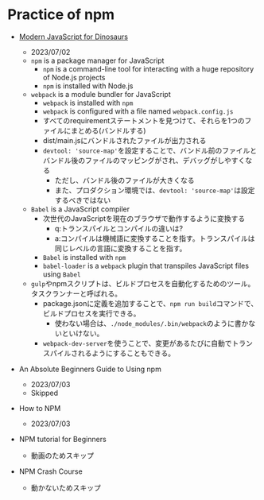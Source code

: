 # Practice of npm

* [Modern JavaScript for Dinosaurs](https://peterxjang.com/blog/modern-javascript-explained-for-dinosaurs.html)
  * 2023/07/02
  * `npm` is a package manager for JavaScript
    * `npm` is a command-line tool for interacting with a huge repository of Node.js projects
    * `npm` is installed with Node.js
  * `webpack` is a module bundler for JavaScript
    * `webpack` is installed with `npm`
    * `webpack` is configured with a file named `webpack.config.js`
    * すべてのrequirementステートメントを見つけて、それらを1つのファイルにまとめる(バンドルする)
    * dist/main.jsにバンドルされたファイルが出力される
    * `devtool: 'source-map'`を設定することで、バンドル前のファイルとバンドル後のファイルのマッピングがされ、デバッグがしやすくなる
      * ただし、バンドル後のファイルが大きくなる
      * また、プロダクション環境では、`devtool: 'source-map'`は設定するべきではない
  * `Babel` is a JavaScript compiler
    * 次世代のJavaScriptを現在のブラウザで動作するように変換する
      * q:トランスパイルとコンパイルの違いは?
      * a:コンパイルは機械語に変換することを指す。トランスパイルは同じレベルの言語に変換することを指す。
    * `Babel` is installed with `npm`
    * `babel-loader` is a `webpack` plugin that transpiles JavaScript files using `Babel`
  * `gulp`やnpmスクリプトは、ビルドプロセスを自動化するためのツール。タスクランナーと呼ばれる。
    * package.jsonに定義を追加することで、`npm run build`コマンドで、ビルドプロセスを実行できる。
      * 使わない場合は、`./node_modules/.bin/webpack`のように書かないといけない。
    * `webpack-dev-server`を使うことで、変更があるたびに自動でトランスパイルされるようにすることもできる。

* An Absolute Beginners Guide to Using npm
  * 2023/07/03
  * Skipped
* How to NPM
  * 2023/07/03
  
* NPM tutorial for Beginners
  * 動画のためスキップ
* NPM Crash Course
  * 動かないためスキップ